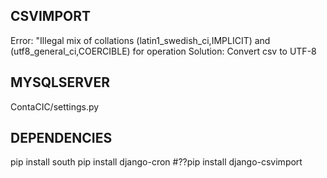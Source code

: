 CSVIMPORT
--------------------
Error: 
"Illegal mix of collations (latin1_swedish_ci,IMPLICIT) and (utf8_general_ci,COERCIBLE) for operation 
Solution:
Convert csv to UTF-8


MYSQLSERVER
--------------------
ContaCIC/settings.py


DEPENDENCIES
------------------
pip install south
pip install django-cron
#??pip install django-csvimport
